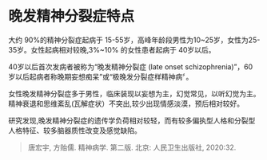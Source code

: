 # 晚发精神分裂症特点  

大约 90%的精神分裂症起病于 15-55岁，高峰年龄段男性为10~25岁，女性为25-35岁。女性起病相对较晚,3%~10% 的女性患者起病于 40岁以后。

40岁以后首次发病者被称为“晚发精神分裂症 (late onset schizophrenia)”，60 岁以后起病者称晚期妄想痴呆”或“极晚发分裂症样精神病〞。

女性晚发精神分裂症多于男性，临床装现以妄想为主，幻觉常见，以听幻觉为主。精神衰退和思维紊乱(瓦解症状）不突出,较少出现情感淡漠，预后相对较好。

研究发现,晚发精神分裂症的遗传学负荷相对较轻，而有较多偏执型人格和分裂型人格特征、较多脑器质性改变及感觉缺陷。

> 唐宏宇, 方贻儒. 精神病学. 第二版. 北京: 人民卫生出版社, 2020:32.